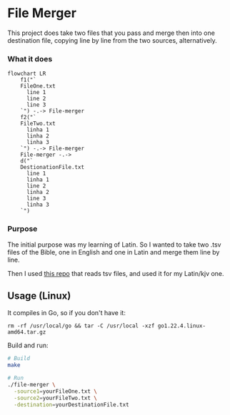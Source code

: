 # File Merger
This project does take two files that you pass and merge then into one destination file, copying line by line from the two sources, alternatively.

### What it does
```mermaid
flowchart LR
    f1("`
    FileOne.txt
      line 1
      line 2
      line 3
    `") -.-> File-merger
    f2("`
    FileTwo.txt
      linha 1
      linha 2
      linha 3
    `") -.-> File-merger
    File-merger -.-> 
    d("`
    DestionationFile.txt
      line 1
      linha 1
      line 2
      linha 2
      line 3
      linha 3
    `")
```

### Purpose

The initial purpose was my learning of Latin. So I wanted to take two .tsv files of the Bible, one in English and one in Latin and merge them line by line.

Then I used [this repo](https://github.com/LukeSmithxyz/kjv/tree/master) that reads tsv files, and used it for my Latin/kjv one.

## Usage (Linux)
It compiles in Go, so if you don't have it:
```
rm -rf /usr/local/go && tar -C /usr/local -xzf go1.22.4.linux-amd64.tar.gz
```
Build and run:
```sh
# Build
make 

# Run
./file-merger \
  -source1=yourFileOne.txt \
  -source2=yourFileTwo.txt \
  -destination=yourDestinationFile.txt
```

